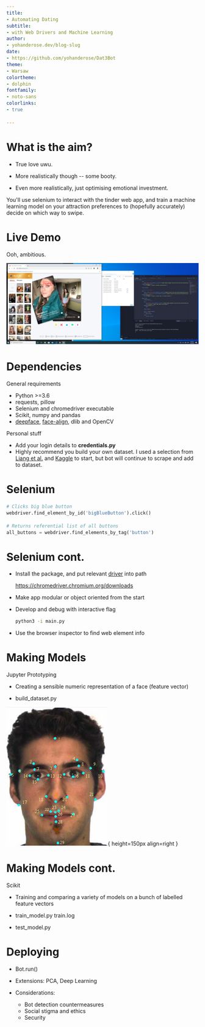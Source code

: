 ```yaml
---
title:
- Automating Dating 
subtitle:
- with Web Drivers and Machine Learning
author:
- yohanderose.dev/blog-slug
date:
- https://github.com/yohanderose/Dat3Bot
theme:
- Warsaw
colortheme:
- dolphin
fontfamily:
- noto-sans
colorlinks: 
- true

---
```



# What is the aim?

- True love uwu.

- More realistically though -- some booty.

- Even more realistically, just optimising emotional investment.


You'll use selenium to interact with the tinder web app, and train a machine learning model on your attraction preferences to (hopefully accurately) decide on which way to swipe.

# Live Demo

Ooh, ambitious.

![](./docs/screenshot.png)

# Dependencies

General requirements

- Python >=3.6
- requests, pillow
- Selenium and chromedriver executable
- Scikit, numpy and pandas
- [deepface](https://github.com/serengil/deepface), [face-align](https://github.com/1adrianb/face-alignment), dlib and OpenCV

Personal stuff

- Add your login details to __credentials.py__ 
- Highly recommend you build your own dataset.
  I used a selection from [Liang et al.](https://arxiv.org/abs/1801.06345) and 
  [Kaggle](https://www.kaggle.com/datasets/gpiosenka/beauty-detection-data-set) to start, but bot will continue to scrape and add 
  to dataset. 

# Selenium

```python
# Clicks big blue button
webdriver.find_element_by_id('bigBlueButton').click()  

# Returns referential list of all buttons
all_buttons = webdriver.find_elements_by_tag('button')
```

# Selenium cont.

- Install the package, and put relevant [driver](https://chromedriver.chromium.org/downloads) into path

	https://chromedriver.chromium.org/downloads

- Make app modular or object oriented from the start

- Develop and debug with interactive flag

	```bash
	python3 -i main.py
	``` 
- Use the browser inspector to find web element info

# Making Models 

Jupyter Prototyping

- Creating a sensible numeric representation
  of a face (feature vector)

- build_dataset.py

<!-- <img align="right" width="100" src="./docs/landmarks.png" alt="Facial Landmarks (Schmid et al.)"> -->
![Facial Landmarks (Schmid et al.)](./docs/landmarks.png){ height=150px align=right }

# Making Models cont.

Scikit
	
- Training and comparing a variety of models
  on a bunch of labelled feature vectors

- train_model.py train.log

- test_model.py


# Deploying
 
- Bot.run()

- Extensions: PCA, Deep Learning

- Considerations:
	- Bot detection countermeasures
	- Social stigma and ethics
	- Security

